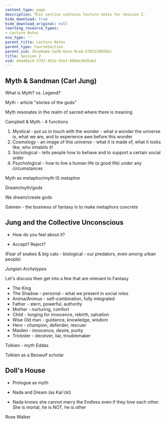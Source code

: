 ```yaml
---
content_type: page
description: This section contains lecture notes for Session 2.
hide_download: true
hide_download_original: null
learning_resource_types:
- Lecture Notes
ocw_type: ''
parent_title: Lecture Notes
parent_type: CourseSection
parent_uid: 2bce6e8a-2a58-6ace-9ceb-5702239955bc
title: Session 2
uid: eba48ac4-57d7-452a-93e1-6894e36d5ab1
---
```


Myth & Sandman (Carl Jung)
--------------------------

What is Myth? vs. Legend?

Myth - article "stories of the gods"

Myth resonates in the realm of sacred where there is meaning

Campbell & Myth - 4 functions

1.  Mystical - put us in touch with the wonder - what a wonder the universe is, what we are, and to experience awe before this wonder
2.  Cosmology - an image of this universe - what it is made of, what it looks like, who inhabits it!
3.  Sociological - tells people how to behave and to support a certain social order
4.  Psychological - how to live a human life (a good life) under any circumstances

Myth as metaphor/myth IS metaphor

Dream/myth/gods

We dream/create gods

Gaimen - the business of fantasy is to make metaphors concrete

Jung and the Collective Unconscious
-----------------------------------

*   How do you feel about it?
    
*   Accept? Reject?
    

(Fear of snakes & big cats - biological - our predators, even among urban people)

_Jungian Archetypes_

Let's discuss then get into a few that are relevant to Fantasy

*   The King
*   The Shadow - personal - what we present in social roles
*   Anima/Animus - self-combination, fully integrated
*   Father - stern, powerful, authority
*   Mother - nurturing, comfort
*   Child - longing for innocence, rebirth, salvation
*   Wise Old man - guidance, knowledge, wisdom
*   Hero - champion, defender, rescuer
*   Maiden - innocence, desire, purity
*   Trickster - deceiver, liar, troublemaker

Tolkien - myth Eddas

Tolkien as a Beowulf scholar

Doll's House
------------

*   Prologue as myth
    
*   Nada and Dream (as Kai'ckl)
    
*   Nada knows she cannot marry the Endless even if they love each other. She is mortal, he is NOT, he is other

Rose Walker